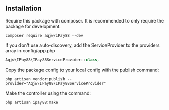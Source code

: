 ## Installation

Require this package with composer. It is recommended to only require the package for development.

```shell
composer require aqjw/iPay88 --dev
```

If you don't use auto-discovery, add the ServiceProvider to the providers array in config/app.php
```php
Aqjw\IPay88\IPay88ServiceProvider::class,
```

Copy the package config to your local config with the publish command:
```shell
php artisan vendor:publish --provider="Aqjw\IPay88\IPay88ServiceProvider"
```

Make the controller using the command:
```shell
php artisan ipay88:make
```